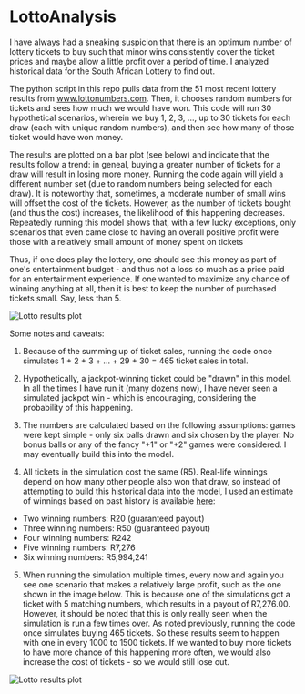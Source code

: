 # LottoAnalysis
I have always had a sneaking suspicion that there is an optimum number of lottery tickets to buy such that minor wins consistently cover the ticket prices and maybe allow a little profit over a period of time. I analyzed historical data for the South African Lottery to find out. 

The python script in this repo pulls data from the 51 most recent lottery results from www.lottonumbers.com. Then, it chooses random numbers for tickets and sees how much we would have won. This code will run 30 hypothetical scenarios, wherein we buy 1, 2, 3, ..., up to 30 tickets for each draw (each with unique random numbers), and then see how many of those ticket would have won money.

The results are plotted on a bar plot (see below) and indicate that the results follow a trend: in geneal, buying a greater number of tickets for a draw will result in losing more money. Running the code again will yield a different number set (due to random numbers being selected for each draw). It is noteworthy that, sometimes, a moderate number of small wins will offset the cost of the tickets. However, as the number of tickets bought (and thus the cost) increases, the likelihood of this happening decreases. Repeatedly running this model shows that, with a few lucky exceptions, only scenarios that even came close to having an overall positive profit were those with a relatively small amount of money spent on tickets

Thus, if one does play the lottery, one should see this money as part of one's entertainment budget - and thus not a loss so much as a price paid for an entertainment experience. If one wanted to maximize any chance of winning anything at all, then it is best to keep the number of purchased tickets small. Say, less than 5.

![Lotto results plot](https://github.com/MProx/LottoAnalysis/blob/master/Normal.png)

Some notes and caveats:
1. Because of the summing up of ticket sales, running the code once simulates 1 + 2 + 3 + ... + 29 + 30 =  465 ticket sales in total. 

2. Hypothetically, a jackpot-winning ticket could be "drawn" in this model. In all the times I have run it (many dozens now), I have never seen a simulated jackpot win - which is encouraging, considering the probability of this happening. 

3. The numbers are calculated based on the following assumptions: games were kept simple - only six balls drawn and six chosen by the player. No bonus balls or any of the fancy "+1" or "+2" games were considered. I may eventually build this into the model.

4. All tickets in the simulation cost the same (R5). Real-life winnings depend on how many other people also won that draw, so instead of attempting to build this historical data into the model, I used an estimate of winnings based on past history is available [here](https://www.lotteryresults.co.za/lotto/):
* Two winning numbers: R20 (guaranteed payout)
* Three winning numbers: R50 (guaranteed payout)
* Four winning numbers: R242
* Five winning numbers: R7,276
* Six winning numbers: R5,994,241

5. When running the simulation multiple times, every now and again you see one scenario that makes a relatively large profit, such as the one shown in the image below. This is because one of the simulations got a ticket with 5 matching numbers, which results in a payout of R7,276.00. However, it should be noted that this is only really seen when the simulation is run a few times over. As noted previously, running the code once simulates buying 465 tickets. So these results seem to happen with one in every 1000 to 1500 tickets. If we wanted to buy more tickets to have more chance of this happening more often, we would also increase the cost of tickets - so we would still lose out. 

![Lotto results plot](https://github.com/MProx/LottoAnalysis/blob/master/random_win.png)
